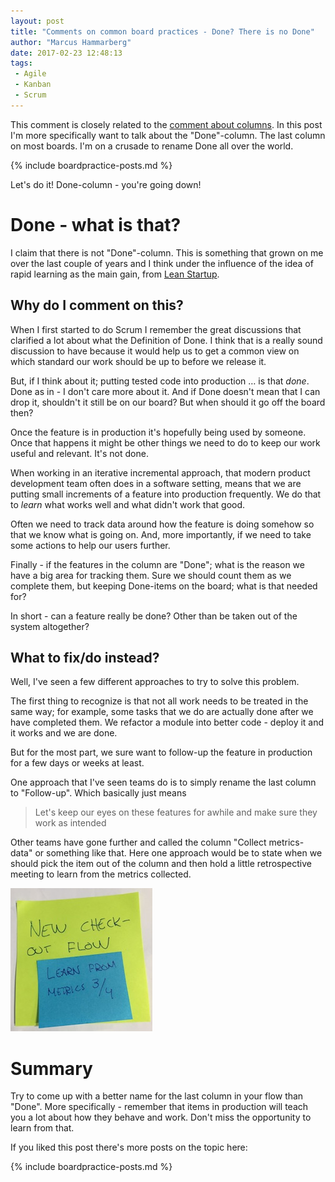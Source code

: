 ```yaml
---
layout: post
title: "Comments on common board practices - Done? There is no Done"
author: "Marcus Hammarberg"
date: 2017-02-23 12:48:13
tags:
 - Agile
 - Kanban
 - Scrum
---
```


This comment is closely related to the [comment about columns](http://www.marcusoft.net/2017/02/comments-on-board-practices-2.html). In this post I'm more specifically want to talk about the "Done"-column. The last column on most boards. I'm on a crusade to rename Done all over the world.

{% include boardpractice-posts.md %}

Let's do it! Done-column - you're going down!

<!-- excerpt-end -->

# Done - what is that? 

I claim that there is not "Done"-column. This is something that grown on me over the last couple of years and I think under the influence of the idea of rapid learning as the main gain, from [Lean Startup](http://theleanstartup.com/).

## Why do I comment on this?

When I first started to do Scrum I remember the great discussions that clarified a lot about what the Definition of Done. I think that is a really sound discussion to have because it would help us to get a common view on which standard our work should be up to before we release it. 

But, if I think about it; putting tested code into production … is that *done*. Done as in - I don't care more about it. And if Done doesn't mean that I can drop it, shouldn't it still be on our board? But when should it go off the board then? 

Once the feature is in production it's hopefully being used by someone. Once that happens it might be other things we need to do to keep our work useful and relevant. It's not done. 

When working in an iterative incremental approach, that modern product development team often does in a software setting, means that we are putting small increments of a feature into production frequently. We do that to *learn* what works well and what didn't work that good. 

Often we need to track data around how the feature is doing somehow so that we know what is going on. And, more importantly, if we need to take some actions to help our users further.  

Finally - if the features in the column are "Done"; what is the reason we have a big area for tracking them. Sure we should count them as we complete them, but keeping Done-items on the board; what is that needed for?

In short - can a feature really be done? Other than be taken out of the system altogether? 

## What to fix/do instead?

Well, I've seen a few different approaches to try to solve this problem. 

The first thing to recognize is that not all work needs to be treated in the same way; for example, some tasks that we do are actually done after we have completed them. We refactor a module into better code - deploy it and it works and we are done. 

But for the most part, we sure want to follow-up the feature in production for a few days or weeks at least. 

One approach that I've seen teams do is to simply rename the last column to "Follow-up". Which basically just means

> Let's keep our eyes on these features for awhile and make sure they work as intended

Other teams have gone further and called the column "Collect metrics-data" or something like that. Here one approach would be to state when we should pick the item out of the column and then hold a little retrospective meeting to learn from the metrics collected. 

![Example sticky collecting learning data](/img/stickyCollectingMetrics.jpg) 

# Summary

Try to come up with a better name for the last column in your flow than "Done". More specifically - remember that items in production will teach you a lot about how they behave and work. Don't miss the opportunity to learn from that. 

If you liked this post there's more posts on the topic here:

{% include boardpractice-posts.md %}
